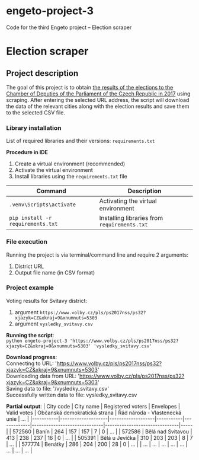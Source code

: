 # engeto-project-3
Code for the third Engeto project – Election scraper

# Election scraper #
## Project description ##
The goal of this project is to obtain [the results of the elections to the Chamber of Deputies of the Parliament of the Czech Republic in 2017](https://www.volby.cz/pls/ps2017nss/ps3?xjazyk=CZ) using scraping.
After entering the selected URL address, the script will download the data of the relevant cities along with the election results and save them to the selected CSV file.

### Library installation ###
List of required libraries and their versions: `requirements.txt`

**Procedure in IDE**
1. Create a virtual environment (recommended)
2. Activate the virtual environment
3. Install libraries using the `requirements.txt` file

| Command                              | Description                            |
|--------------------------------------|----------------------------------------|
| `.venv\Scripts\activate`             | Activating the virtual environment |
| `pip install -r requirements.txt`    | Installing libraries from `requirements.txt` |

### File execution ###
Running the project is via terminal/command line and require 2 arguments:
1. District URL
2. Output file name (in CSV format)

### Project example ###
Voting results for Svitavy district:
1. argument `https://www.volby.cz/pls/ps2017nss/ps32?xjazyk=CZ&xkraj=9&xnumnuts=5303`
2. argument `vysledky_svitavy.csv`

**Running the script**:  
`python engeto-project-3 'https://www.volby.cz/pls/ps2017nss/ps32?xjazyk=CZ&xkraj=9&xnumnuts=5303' 'vysledky_svitavy.csv'`

**Download progress**:  
Connecting to URL: 'https://www.volby.cz/pls/ps2017nss/ps32?xjazyk=CZ&xkraj=9&xnumnuts=5303'  
Downloading data from URL: 'https://www.volby.cz/pls/ps2017nss/ps32?xjazyk=CZ&xkraj=9&xnumnuts=5303'  
Saving data to file: '<pathdescription>/vysledky_svitavy.csv'  
Successfully written data to file: vysledky_svitavy.csv

**Partial output**:
| City code | City name          | Registered voters | Envelopes | Valid votes | Občanská demokratická strana | Řád národa - Vlastenecká unie | ... |
|-----------|--------------------|-------------------|-----------|-------------|------------------------------|-------------------------------|-----|
| 572560    | Banín              | 264               | 157       | 157         | 7                            | 0                             | ... |
| 572586    | Bělá nad Svitavou  | 413               | 238       | 237         | 16                           | 0                             | ... |
| 505391    | Bělá u Jevíčka     | 310               | 203       | 203         | 8                            | 7                             | ... |
| 577774    | Benátky            | 286               | 204       | 200         | 28                           | 0                             | ... |
| ...       | ...                | ...               | ...       | ...         | ...                          | ...                           | ... |